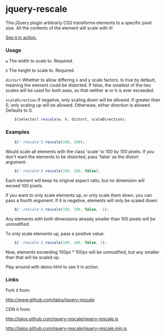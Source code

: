 # jquery-rescale

This jQuery plugin arbitrarly CSS transforms elements to a specific
pixel size.  All the contents of the element will scale with it!

[See it in action.](http://talos.github.com/jquery-rescale/demo.html)

### Usage

`w` The width to scale to.  Required.

`h` The height to scale to.  Required.

`distort` Whether to allow differing x and y scale
factors.  Is true by default, meaning the element could be
distorted.  If false, the smallest of the two scales will be
used for both axes, so that neither w or h is ever exceeded.

`scaleDirection` If negative, only scaling down will be
allowed.  If greater than 0, only scaling up will be allowed.
Otherwise, either direction is allowed.  Defaults to 0.

```javascript
    $(selector).rescale(w, h, distort, scaleDirection);
```

### Examples

```javascript
    $('.rescale').rescale(100, 100);
```

Would scale all elements with the class 'scale' to 100 by 100
pixels.  If you don't want the elements to be distorted, pass
'false' as the distort argument:

```javascript
    $('.rescale').rescale(100, 100, false);
```

Each element will keep its original aspect ratio, but no dimension
will exceed 100 pixels.

If you want to only scale elements up, or only scale them down, you
can pass a fourth argument.  If it is negative, elements will only
be scaled down:

```javascript
    $('.rescale').rescale(100, 100, false, -1);
```

Any elements with both dimensions already smaller than 100 pixels
will be unmodified.

To only scale elements up, pass a positive value:

```javascript
    $('.rescale').rescale(100, 100, false, 1);
```

Now, elements exceeding 100px * 100px will be unmodified, but any
smaller than that will be scaled up.

Play around with demo.html to see it in action.

### Links

Fork it from:

http://www.github.com/talos/jquery-rescale

CDN it from:

http://talos.github.com/jquery-rescale/jquery-rescale.js

http://talos.github.com/jquery-rescale/jquery-rescale.min.js

